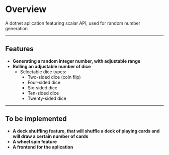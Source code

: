# Overview

A dotnet aplication featuring scalar API, used for random number generation

---

## Features

- **Generating a random integer number, with adjustable range**
- **Rolling an adjustable number of dice**
  - Selectable dice types:
    - Two-sided dice (coin flip)
    - Four-sided dice
    - Six-sided dice
    - Ten-sided dice
    - Twenty-sided dice

---

## To be implemented

- **A deck shuffling feature, that will shuffle a deck of playing cards and will draw a certain number of cards**
- **A wheel spin feature**
- **A frontend for the aplication**
